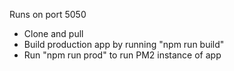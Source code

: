 Runs on port 5050

- Clone and pull
- Build production app by running "npm run build"
- Run "npm run prod" to run PM2 instance of app 